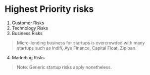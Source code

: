 # Highest Priority risks
1. Customer Risks
2. Technology Risks
3. Business Risks
  > Micro-lending business for startups is overcrowded with many startups such as Indifi, Aye Finance, Capital Float, Ziploan. 
4. Marketing Risks

> Note: Generic startup risks apply nonetheless.
